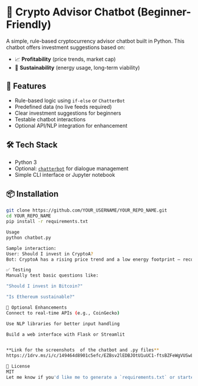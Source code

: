 # 💬 Crypto Advisor Chatbot (Beginner-Friendly)

A simple, rule-based cryptocurrency advisor chatbot built in Python. This chatbot offers investment suggestions based on:

- 📈 **Profitability** (price trends, market cap)
- 🌱 **Sustainability** (energy usage, long-term viability)

## 🚀 Features

- Rule-based logic using `if-else` or `ChatterBot`
- Predefined data (no live feeds required)
- Clear investment suggestions for beginners
- Testable chatbot interactions
- Optional API/NLP integration for enhancement

## 🛠 Tech Stack

- Python 3
- Optional: [`chatterbot`](https://github.com/gunthercox/ChatterBot) for dialogue management
- Simple CLI interface or Jupyter notebook

## 📦 Installation

```bash
git clone https://github.com/YOUR_USERNAME/YOUR_REPO_NAME.git
cd YOUR_REPO_NAME
pip install -r requirements.txt

Usage
python chatbot.py

Sample interaction:
User: Should I invest in CryptoA?
Bot: CryptoA has a rising price trend and a low energy footprint — recommended.

✅ Testing
Manually test basic questions like:

"Should I invest in Bitcoin?"

"Is Ethereum sustainable?"

🔧 Optional Enhancements
Connect to real-time APIs (e.g., CoinGecko)

Use NLP libraries for better input handling

Build a web interface with Flask or Streamlit


**Link for the screenshots  of the chatbot and .py files**
https://1drv.ms/i/c/149464d8901c5efc/EZBsv2lEDBJOtU1uUC1-ftsBZFeWgVUSwL3lPlPSqF3V_Q?e=bCR6VI

📄 License
MIT
Let me know if you'd like me to generate a `requirements.txt` or starter `chatbot.py` file as well!
